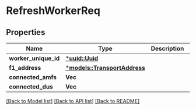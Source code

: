# RefreshWorkerReq

## Properties
Name | Type | Description | Notes
------------ | ------------- | ------------- | -------------
**worker_unique_id** | [***uuid::Uuid**](UUID.md) |  | 
**f1_address** | [***models::TransportAddress**](TransportAddress.md) |  | 
**connected_amfs** | **Vec<String>** |  | 
**connected_dus** | **Vec<String>** |  | 

[[Back to Model list]](../README.md#documentation-for-models) [[Back to API list]](../README.md#documentation-for-api-endpoints) [[Back to README]](../README.md)


